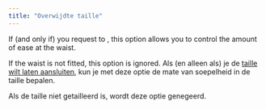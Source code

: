 ```yaml
---
title: "Overwijdte taille"
---
```


If (and only if) you request to 
, this option allows you to control the amount of ease at the waist.

If the waist is not fitted, this option is ignored.
Als (en alleen als) je de [taille wilt laten
aansluiten](/docs/designs/teagan/options/curvetowaist), kun je met deze optie
de mate van soepelheid in de taille bepalen.

Als de taille niet getailleerd is, wordt deze optie genegeerd.

